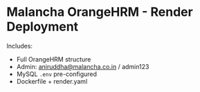 
# Malancha OrangeHRM - Render Deployment

Includes:
- Full OrangeHRM structure
- Admin: aniruddha@malancha.co.in / admin123
- MySQL `.env` pre-configured
- Dockerfile + render.yaml
